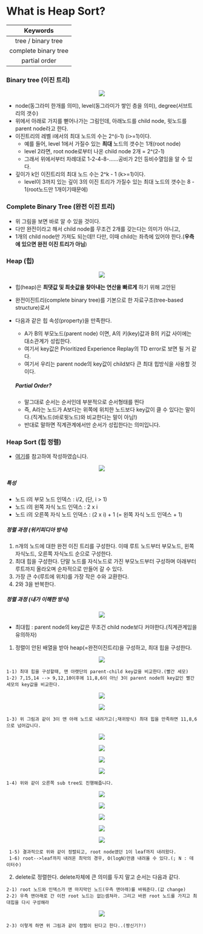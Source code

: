 # What is Heap Sort?

| Keywords |
|:--------:|
| tree / binary tree |
| complete binary tree |
| partial order |

### Binary tree (이진 트리)
<p align="center"><img src="http://ehpub.co.kr/wp-content/uploads/2016/06/2-110.png"></p>

- node(동그라미 한개를 의미), level(동그라미가 쌓인 층을 의미), degree(서브트리의 갯수)
- 위에서 아래로 가지를 뻗어나가는 그림인데, 아래노드를 child node, 윗노드를 parent node라고 한다.
- 이진트리의 레벨 i에서의 최대 노드의 수는 2^(i-1)  (i>=1)이다.
  - 예를 들어, level 1에서 가질수 있는 **최대** 노드의 갯수는 1개(root node)
  - level 2라면, root node로부터 나온 child node 2개 = 2^(2-1)
  - 그래서 위에서부터 차례대로 1-2-4-8-......공비가 2인 등비수열임을 알 수 있다.
- 깊이가 k인 이진트리의 최대 노드 수는 2^k - 1    (k>=1)이다.
  - level이 3까지 있는 깊이 3의 이진 트리가 가질수 있는 최대 노드의 갯수는 8 - 1(root노드만 1개이기때문에)
  
### Complete Binary Tree (완전 이진 트리)
- 위 그림을 보면 바로 알 수 있을 것이다.
- 다만 완전이라고 해서 child node를 무조건 2개를 갖는다는 의미가 아니고,
- 1개의 child node만 가져도 되는데!! 다만, 이때 child는 좌측에 있어야 한다.(**우측에 있으면 완전 이진 트리가 아님**)

### Heap (힙)
<p align="center"><img src="https://upload.wikimedia.org/wikipedia/commons/thumb/3/38/Max-Heap.svg/330px-Max-Heap.svg.png"></p>

- 힙(heap)은 **최댓값 및 최솟값을 찾아내는 연산을 빠르게** 하기 위해 고안된 
- 완전이진트리(complete binary tree)를 기본으로 한 자료구조(tree-based structure)로서 
- 다음과 같은 힙 속성(property)을 만족한다.
  - A가 B의 부모노드(parent node) 이면, A의 키(key)값과 B의 키값 사이에는 대소관계가 성립한다.
  - 여기서 key값은 Prioritized Experience Replay의 TD error로 보면 될 거 같다.
  - 여기서 우리는 parent node의 key값이 child보다 큰 최대 힙방식을 사용할 것이다.
  
  ##### Partial Order?
  - 말그대로 순서는 순서인데 부분적으로 순서형태를 띈다
  - 즉, A라는 노드가 A보다는 위쪽에 위치한 노드보다 key값이 클 수 있다는 말이다.(직계노드(바로윗노드)와 비교한다는 말이 아님!)
  - 반대로 말하면 직계관계에서만 순서가 성립한다는 의미입니다.
  
### Heap Sort (힙 정렬)
- [여기](https://zeddios.tistory.com/56)를 참고하여 작성하였습니다.

<p align="center">
  <img src="https://img1.daumcdn.net/thumb/R1280x0/?scode=mtistory&fname=http%3A%2F%2Fcfile25.uf.tistory.com%2Fimage%2F21762B3F58FCBCFC2D0B7D">
</p>

  ##### 특성
  - 노드 i의 부모 노드 인덱스 :   i/2, (단, i > 1)
  - 노드 i의 왼쪽 자식 노드 인덱스 : 2 x i
  - 노드 i의 오른쪽 자식 노드 인덱스 : (2 x i) + 1 (= 왼쪽 자식 노드 인덱스 + 1)
  
  ##### 정렬 과정 (위키피디아 방식)
  1) n개의 노드에 대한 완전 이진 트리를 구성한다. 이때 루트 노드부터 부모노드, 왼쪽 자식노드, 오른쪽 자식노드 순으로 구성한다.
  2) 최대 힙을 구성한다. 단말 노드를 자식노드로 가진 부모노드부터 구성하며 아래부터 루트까지 올라오며 순차적으로 만들어 갈 수 있다.
  3) 가장 큰 수(루트에 위치)를 가장 작은 수와 교환한다.
  4) 2와 3을 반복한다.
  
  ##### 정렬 과정 (내가 이해한 방식)
  <p align="center"><img src="https://img1.daumcdn.net/thumb/R1280x0/?scode=mtistory&fname=http%3A%2F%2Fcfile29.uf.tistory.com%2Fimage%2F2768113358FED94306C2B3">
  </p>

  - 최대힙 : parent node의 key값은 무조건 child node보다 커야한다.(직계관계임을 유의하자)
  1) 정렬이 안된 배열을 받아 heap(=완전이진트리)을 구성하고, 최대 힙을 구성한다.
  <p align="center"><img src="https://img1.daumcdn.net/thumb/R1280x0/?scode=mtistory&fname=http%3A%2F%2Fcfile10.uf.tistory.com%2Fimage%2F2209203B58FEDB65151D4D">
  </p>

    1-1) 최대 힙을 구성할때, 맨 아랫단의 parent-child key값을 비교한다.(빨간 세모)
    1-2) 7,15,14 --> 9,12,10이후에 11,8,6이 아닌 3이 parent node의 key값인 빨간세모의 key값을 비교한다.
  <p align="center"><img src="https://img1.daumcdn.net/thumb/R1280x0/?scode=mtistory&fname=http%3A%2F%2Fcfile5.uf.tistory.com%2Fimage%2F2235814058FEDFAC115B3A">
  </p>
  
  <p align="center"><img src="https://img1.daumcdn.net/thumb/R1280x0/?scode=mtistory&fname=http%3A%2F%2Fcfile26.uf.tistory.com%2Fimage%2F267C604E58FEE0BA065B77">
  </p>
    
    1-3) 위 그림과 같이 3이 맨 아래 노드로 내려가고(;재귀방식) 최대 힙을 만족하면 11,8,6으로 넘어갑니다.
  <p align="center"><img src="https://img1.daumcdn.net/thumb/R1280x0/?scode=mtistory&fname=http%3A%2F%2Fcfile8.uf.tistory.com%2Fimage%2F225FFA4C58FEE1870319E4">
  </p>
  
  <p align="center"><img src="https://img1.daumcdn.net/thumb/R1280x0/?scode=mtistory&fname=http%3A%2F%2Fcfile8.uf.tistory.com%2Fimage%2F21223E4D58FEE27E139E74">
  </p>
  
  <p align="center"><img src="https://img1.daumcdn.net/thumb/R1280x0/?scode=mtistory&fname=http%3A%2F%2Fcfile30.uf.tistory.com%2Fimage%2F2711413458FEE3272F9AB7">
  </p>
  
  <p align="center"><img src="https://img1.daumcdn.net/thumb/R1280x0/?scode=mtistory&fname=http%3A%2F%2Fcfile10.uf.tistory.com%2Fimage%2F27450A3958FEE37720BE12">
  </p>
  
    1-4) 위와 같이 오른쪽 sub tree도 진행해줍니다.
    
  <p align="center"><img src="https://img1.daumcdn.net/thumb/R1280x0/?scode=mtistory&fname=http%3A%2F%2Fcfile7.uf.tistory.com%2Fimage%2F2723984558FEE6382794C6">
  </p>
  
  <p align="center"><img src="https://img1.daumcdn.net/thumb/R1280x0/?scode=mtistory&fname=http%3A%2F%2Fcfile3.uf.tistory.com%2Fimage%2F23278C4658FEE68511CF5F">
  </p>
  
  <p align="center"><img src="https://img1.daumcdn.net/thumb/R1280x0/?scode=mtistory&fname=http%3A%2F%2Fcfile21.uf.tistory.com%2Fimage%2F25704B3D58FEE6B21BDAEE">
  </p>
  
  <p align="center"><img src="https://img1.daumcdn.net/thumb/R1280x0/?scode=mtistory&fname=http%3A%2F%2Fcfile26.uf.tistory.com%2Fimage%2F2572874158FEE6DE0E718F">
  </p>
  
  <p align="center"><img src="https://img1.daumcdn.net/thumb/R1280x0/?scode=mtistory&fname=http%3A%2F%2Fcfile29.uf.tistory.com%2Fimage%2F215A8C3858FEE82E184967">
  </p>
  
     1-5) 결과적으로 위와 같이 정렬되고, root node였던 1이 leaf까지 내려왔다.
     1-6) root-->leaf까지 내려온 최악의 경우, O(logN)만큼 내려올 수 있다.(; N : 데이터수) 

  2) delete로 정렬한다. delete자체에 큰 의미를 두지 말고 순서는 다음과 같다.
  
    2-1) root 노드와 인덱스가 맨 마지막인 노드(우측 맨아래)를 바꿔준다.(값 change)
    2-2) 우측 맨아래로 간 이전 root 노드는 없는셈쳐라. 그리고 바뀐 root 노드를 가지고 최대힙을 다시 구성해라
   
   <p align="center"><img src="https://img1.daumcdn.net/thumb/R1280x0/?scode=mtistory&fname=http%3A%2F%2Fcfile9.uf.tistory.com%2Fimage%2F2636945058FF07F52D1E9D">
  </p>
  
    2-3) 이렇게 하면 위 그림과 같이 정렬이 된다고 한다..(짱신기?!)
    
